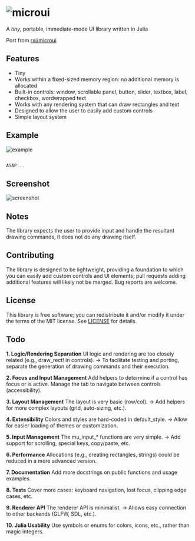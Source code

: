 # ![microui](https://user-images.githubusercontent.com/3920290/75171571-be83c500-5723-11ea-8a50-504cc2ae1109.png)
A *tiny*, portable, immediate-mode UI library written in Julia

Port from [rxi/microui](https://github.com/rxi/microui)

## Features
* Tiny
* Works within a fixed-sized memory region: no additional memory is allocated
* Built-in controls: window, scrollable panel, button, slider, textbox, label,
  checkbox, wordwrapped text
* Works with any rendering system that can draw rectangles and text
* Designed to allow the user to easily add custom controls
* Simple layout system

## Example
![example](https://user-images.githubusercontent.com/3920290/75187058-2b598800-5741-11ea-9358-38caf59f8791.png)
```c

ASAP...

```

## Screenshot
![screenshot](https://user-images.githubusercontent.com/3920290/75188642-63ae9580-5744-11ea-9eee-d753ff5c0aa7.png)

## Notes
The library expects the user to provide input and handle the resultant drawing
commands, it does not do any drawing itself.

## Contributing
The library is designed to be lightweight, providing a foundation to which you
can easily add custom controls and UI elements; pull requests adding additional
features will likely not be merged. Bug reports are welcome.

## License
This library is free software; you can redistribute it and/or modify it under
the terms of the MIT license. See [LICENSE](LICENSE) for details.

## Todo
**1. Logic/Rendering Separation**
UI logic and rendering are too closely related (e.g., draw_rect! in controls).
→ To facilitate testing and porting, separate the generation of drawing commands and their execution.

**2. Focus and Input Management**
Add helpers to determine if a control has focus or is active. 
Manage the tab to navigate between controls (accessibility).

**3. Layout Management**
The layout is very basic (row/col).
→ Add helpers for more complex layouts (grid, auto-sizing, etc.).

**4. Extensibility**
Colors and styles are hard-coded in default_style.
→ Allow for easier loading of themes or customization.

**5. Input Management**
The mu_input_* functions are very simple.
→ Add support for scrolling, special keys, copy/paste, etc.

**6. Performance**
Allocations (e.g., creating rectangles, strings) could be reduced in a more advanced version.

**7. Documentation**
Add more docstrings on public functions and usage examples.

**8. Tests**
Cover more cases: keyboard navigation, lost focus, clipping edge cases, etc.

**9. Renderer API**
The renderer API is minimalist.
→ Allows easy connection to other backends (GLFW, SDL, etc.).

**10. Julia Usability**
Use symbols or enums for colors, icons, etc., rather than magic integers.
